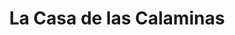 ---
title: "La Casa de las Calaminas"
url: /santa-cruz-de-la-sierra/la-casa-de-las-calaminas/
shop: hardware
---